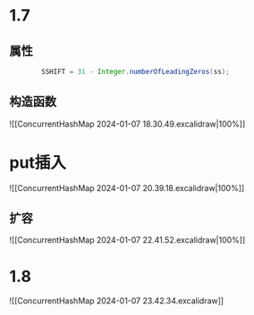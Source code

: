 # 1.7
## 属性

```java
        SSHIFT = 31 - Integer.numberOfLeadingZeros(ss);

```

## 构造函数

![[ConcurrentHashMap 2024-01-07 18.30.49.excalidraw|100%]]
# put插入

![[ConcurrentHashMap 2024-01-07 20.39.18.excalidraw|100%]]
## 扩容

![[ConcurrentHashMap 2024-01-07 22.41.52.excalidraw|100%]]

# 1.8

![[ConcurrentHashMap 2024-01-07 23.42.34.excalidraw]]
